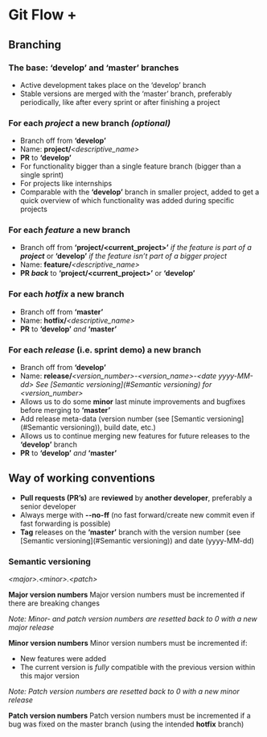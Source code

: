 # Git Flow +

## Branching
### The base: ‘develop’ and ‘master’ branches
* Active development takes place on the ‘develop’ branch
* Stable versions are merged with the ‘master’ branch, preferably periodically, like after every sprint or after finishing a project

### For each *project* a new branch *(optional)*
* Branch off from **‘develop’**
* Name: **project/***<descriptive_name>*
* **PR** to **‘develop’**
* For functionality bigger than a single feature branch (bigger than a single sprint)
* For projects like internships
* Comparable with the **‘develop’** branch in smaller project, added to get a quick overview of which functionality was added during specific projects
### For each *feature* a new branch
* Branch off from **‘project/<current_project>’** *if the feature is part of a **project*** or **‘develop’** *if the feature isn’t part of a bigger project*
* Name: **feature/***<descriptive_name>*
* **PR *back*** to **‘project/<current_project>’** or **‘develop’**
### For each *hotfix* a new branch
* Branch off from **‘master’**
* Name: **hotfix/***<descriptive_name>*
* **PR** to **‘develop’** *and* **‘master’**
### For each *release* (i.e. sprint demo) a new branch
* Branch off from **‘develop’**
* Name: **release/***\<version_number>-\<version_name>-\<date yyyy-MM-dd>* *See [Semantic versioning](#Semantic versioning) for \<version_number>*
* Allows us to do some **minor** last minute improvements and bugfixes before merging to **‘master’**
* Add release meta-data (version number (see [Semantic versioning](#Semantic versioning)), build date, etc.)
* Allows us to continue merging new features for future releases to the **‘develop’** branch
* **PR** to **‘develop’** *and* **‘master’**

## Way of working conventions
* **Pull requests (PR’s)** are **reviewed** by **another developer**, preferably a senior developer
* Always merge with **--no-ff** (no fast forward/create new commit even if fast forwarding is possible)
* **Tag** releases on the **‘master’** branch with the version number (see [Semantic versioning](#Semantic versioning)) and date (yyyy-MM-dd)

### Semantic versioning
*\<major>.\<minor>.\<patch>*

**Major version numbers**
Major version numbers must be incremented if there are breaking changes

*Note: Minor- and patch version numbers are resetted back to 0 with a new major release*

**Minor version numbers**
Minor version numbers must be incremented if:
* New features were added
* The current version is *fully* compatible with the previous version within this major version

*Note: Patch version numbers are resetted back to 0 with a new minor release*

**Patch version numbers**
Patch version numbers must be incremented if a bug was fixed on the master branch (using the intended **hotfix** branch)
